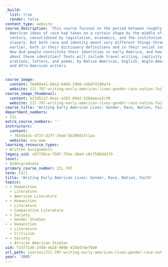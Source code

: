 ```yaml
---
_build:
  list: true
  render: false
content_type: website
course_description: 'This course focuses on the period between roughly 1550-1850.
  American ideas of race had taken on a certain shape by the middle of the nineteenth
  century, consolidated by legislation, economics, and the institution of chattel
  slavery. But both race and identity meant very different things three hundred years
  earlier, both in their dictionary definitions and in their social consequences.
  How did people constitute their identities in early America, and how did they speak
  about these identities? Texts will include travel writing, captivity narratives,
  orations, letters, and poems, by Native American, English, Anglo-American, African,
  and Afro-American writers.

  '
course_image:
  content: 76d60e41-b8a2-64b5-1980-cbbd74190a74
  website: 21l-707-writing-early-american-lives-gender-race-nation-faith-fall-2005
course_image_thumbnail:
  content: b1fd5127-8eac-ed55-0942-526daece2c59
  website: 21l-707-writing-early-american-lives-gender-race-nation-faith-fall-2005
course_title: 'Writing Early American Lives: Gender, Race, Nation, Faith'
department_numbers:
- 21L
extra_course_numbers: ''
instructors:
  content:
  - 765d5e3c-4737-d2ff-24ab-5b208d1fc1aa
  website: ocw-www
learning_resource_types:
- Written Assignments
legacy_uid: c87730ce-f507-793e-38e4-c0cf598dd379
level:
- Undergraduate
primary_course_number: 21L.707
term: Fall
title: 'Writing Early American Lives: Gender, Race, Nation, Faith'
topics:
- - Humanities
  - Literature
  - American Literature
- - Humanities
  - Literature
  - Comparative Literature
- - Society
  - Gender Studies
- - Humanities
  - Literature
  - Criticism
- - Society
  - African American Studies
uid: f33f7146-2fd0-4b28-909b-433b47defbb0
url_path: courses/21l-707-writing-early-american-lives-gender-race-nation-faith-fall-2005
year: '2005'
---
```


